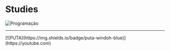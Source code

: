 # Studies
![Programação](https://cdn-media-1.freecodecamp.org/images/0*ngXgBNNdx6iiWP8q.png)
<hr>
[![PUTA](https://img.shields.io/badge/puta-windoh-blue)](https://youtube.com)
